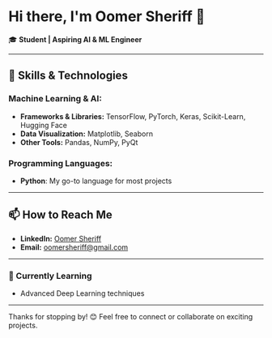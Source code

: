 # Hi there, I'm Oomer Sheriff 👋

🎓 **Student | Aspiring AI & ML Engineer**

---

## 🚀 Skills & Technologies

### Machine Learning & AI:
- **Frameworks & Libraries:** TensorFlow, PyTorch, Keras, Scikit-Learn, Hugging Face
- **Data Visualization:** Matplotlib, Seaborn
- **Other Tools:** Pandas, NumPy, PyQt

### Programming Languages:
- **Python**: My go-to language for most projects

---

## 📫 How to Reach Me

- **LinkedIn:** [Oomer Sheriff](https://www.linkedin.com/in/oomer-sheriff-a20682309/)
- **Email:** oomersheriff@gmail.com

---

### 🌱 Currently Learning
- Advanced Deep Learning techniques
---

Thanks for stopping by! 😊 Feel free to connect or collaborate on exciting projects.
